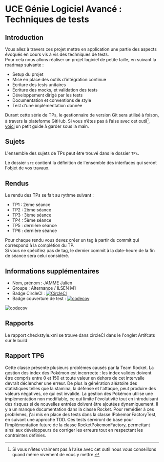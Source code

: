 # UCE Génie Logiciel Avancé : Techniques de tests

## Introduction

Vous allez à travers ces projet mettre en application une partie des aspects évoqués en cours vis à vis des techniques de tests.  
Pour cela nous allons réaliser un projet logiciel de petite taille, en suivant la roadmap suivante : 
- Setup du projet
- Mise en place des outils d’intégration continue
- Écriture des tests unitaires
- Écriture des mocks, et validation des tests
- Développement dirigé par les tests
- Documentation et conventions de style
- Test d'une implémentation donnée

Durant cette série de TPs, le gestionnaire de version Git sera utilisé à foison, à travers la plateforme GitHub. Si vous n’êtes pas à l’aise avec cet outil[^1], [voici](http://rogerdudler.github.io/git-guide/) un petit guide à garder sous la main.

## Sujets

L'ensemble des sujets de TPs peut être trouvé dans le dossier `TPs`.

Le dossier `src` contient la définition de l'ensemble des interfaces qui seront l'objet de vos travaux.

## Rendus

Le rendu des TPs se fait au rythme suivant :

- TP1 : 2ème séance
- TP2 : 2ème séance
- TP3 : 3ème séance
- TP4 : 5ème séance
- TP5 : dernière séance
- TP6 : dernière séance

Pour chaque rendu vous devez créer un tag à partir du commit qui correspond à la complétion du TP.  
Si vous ne spécifiez pas de tag, le dernier commit à la date-heure de la fin de séance sera celui considéré.

[^1]: Si vous n’êtes vraiment pas à l’aise avec cet outil nous vous conseillons quand même vivement de vous y mettre.

## Informations supplémentaires

- Nom, prénom : JAMME Julien
- Groupe : Alternance / ILSEN M1
- Badge CircleCI : [![CircleCI](https://dl.circleci.com/status-badge/img/gh/Daimbow/ceri-m1-techniques-de-test/tree/master.svg?style=svg)](https://dl.circleci.com/status-badge/redirect/gh/Daimbow/ceri-m1-techniques-de-test/tree/master)
- Badge couverture de test : [![codecov](https://codecov.io/gh/Daimbow/ceri-m1-techniques-de-test/graph/badge.svg?token=ITXLY2VFN4)](https://codecov.io/gh/Daimbow/ceri-m1-techniques-de-test)


![codecov](https://codecov.io/gh/Daimbow/ceri-m1-techniques-de-test/graphs/sunburst.svg?token=ITXLY2VFN4)


## Rapports

Le rapport checkstyle.xml se trouve dans circleCI dans le l'onglet Artifcats sur le build 


## Rapport TP6

Cette classe présente plusieurs problèmes causés par la Team Rocket. 
La gestion des index des Pokémon est incorrecte : les index valides doivent être compris entre 0 et 150 et toute valeur en dehors de cet intervalle devrait déclencher une erreur. 
De plus la génération aléatoire des statistiques telles que la stamina, la défense et l'attaque, peut produire des valeurs négatives, ce qui est invalide. 
La gestion des Pokémon utilise une implémentation non modifiable, ce qui limite l'évolutivité tout en introduisant des risques si de nouvelles entrées doivent être ajoutées dynamiquement.
Il y a un manque documentation dans la classe Rocket.
Pour remédier à ces problèmes, j'ai mis en place des tests dans la classe IPokemonFactoryTest, en suivant une approche TDD. 
Ces tests serviront de base pour l’implémentation future de la classe RocketPokemonFactory, permettant ainsi aux développeurs de corriger les erreurs tout en respectant les contraintes définies.
